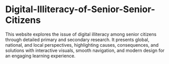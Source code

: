 # Digital-Illiteracy-of-Senior-Senior-Citizens
This website explores the issue of digital illiteracy among senior citizens through detailed primary and secondary research. It presents global, national, and local perspectives, highlighting causes, consequences, and solutions with interactive visuals, smooth navigation, and modern design for an engaging learning experience.

